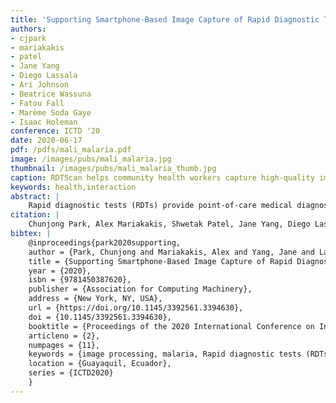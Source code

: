 ```yaml
---
title: 'Supporting Smartphone-Based Image Capture of Rapid Diagnostic Tests in Low-Resource Settings'
authors: 
- cjpark
- mariakakis
- patel
- Jane Yang
- Diego Lassala
- Ari Johnson
- Beatrice Wassuna
- Fatou Fall
- Marème Soda Gaye
- Isaac Holeman
conference: ICTD '20
date: 2020-06-17
pdf: /pdfs/mali_malaria.pdf
image: /images/pubs/mali_malaria.jpg
thumbnail: /images/pubs/mali_malaria_thumb.jpg
caption: RDTScan helps community health workers capture high-quality images of malaria rapid diagnostic tests (RDTs) collected in real-world environments without the need of extra hardware.
keywords: health,interaction
abstract: |
    Rapid diagnostic tests (RDTs) provide point-of-care medical diagnosis without sophisticated laboratory equipment, making them especially useful for community health workers (CHWs). Because the procedure for completing a malaria RDT is error-prone, CHWs are often asked to carry completed RDTs back to their supervisors. Doing so makes RDTs susceptible to deterioration and introduces inefficiencies in the CHWs' workflow. In this work, we propose a smartphone-based RDT capture app, RDTScan, that facilitates the collection of high-quality RDT images to support CHWs in the field. RDTScan does not require an external adapter to control the image capture environment, but instead provides real-time guidance using image processing to obtain the best image possible. During the evaluation study, we found that RDTScan provided 98.1% sensitivity and 99.7% specificity against visual inspection of the RDTs. RDTScan helped CHWs capture high-quality RDT images within 18 seconds while providing the CHWs and supervisors better RDT workflow.
citation: |
    Chunjong Park, Alex Mariakakis, Shwetak Patel, Jane Yang, Diego Lassala, Ari Johnson, Beatrice Wassuna, Fatou Fall, Marème Soda Gaye, Isaac Holeman. Supporting Smartphone-Based Image Capture of Rapid Diagnostic Tests in Low-Resource Settings. To appear in Proceedings of the 2020 International Conference on Information and Communication Technologies and Development. Association for Computing Machinery, New York, NY, USA, vol. 14. 2020. DOI: TBD
bibtex: |
    @inproceedings{park2020supporting,
    author = {Park, Chunjong and Mariakakis, Alex and Yang, Jane and Lassala, Diego and Djiguiba, Yasamba and Keita, Youssouf and Diarra, Hawa and Wasunna, Beatrice and Fall, Fatou and Gaye, Mar\`{e}me Soda and Ndiaye, Bara and Johnson, Ari and Holeman, Isaac and Patel, Shwetak},
    title = {Supporting Smartphone-Based Image Capture of Rapid Diagnostic Tests in Low-Resource Settings},
    year = {2020},
    isbn = {9781450387620},
    publisher = {Association for Computing Machinery},
    address = {New York, NY, USA},
    url = {https://doi.org/10.1145/3392561.3394630},
    doi = {10.1145/3392561.3394630},
    booktitle = {Proceedings of the 2020 International Conference on Information and Communication Technologies and Development},
    articleno = {2},
    numpages = {11},
    keywords = {image processing, malaria, Rapid diagnostic tests (RDTs), image quality control, mobile health},
    location = {Guayaquil, Ecuador},
    series = {ICTD2020}
    }
---
```

